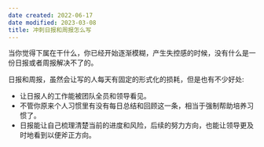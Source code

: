 ```yaml
---
date created: 2022-06-17
date modified: 2023-03-08
title: 冲刺日报和周报怎么写
---
```


当你觉得下属在干什么，你已经开始逐渐模糊，产生失控感的时候，没有什么是一份日报或者周报解决不了的。

日报和周报，虽然会让写的人每天有固定的形式化的损耗，但是也有不少好处:

- 让日报人的工作能被团队全员和领导看见。
- 不管你原来个人习惯里有没有每日总结和回顾这一条，相当于强制帮助培养习惯了。
- 日报能让自己梳理清楚当前的进度和风险，后续的努力方向，也能让领导更及时地看到以便斧正方向。
